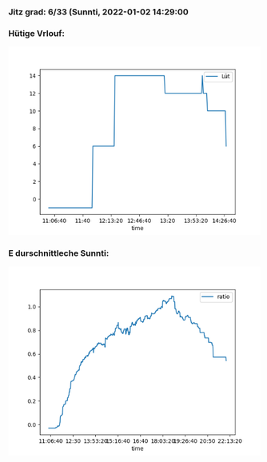 ### Jitz grad: 6/33 (Sunnti, 2022-01-02 14:29:00

### Hütige Vrlouf:
![Graph](Today.png)

### E durschnittleche Sunnti:
![Graph](Sunnti.png)